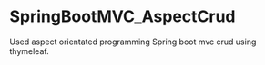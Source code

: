 # SpringBootMVC_AspectCrud
Used aspect orientated programming Spring boot mvc crud using thymeleaf.
